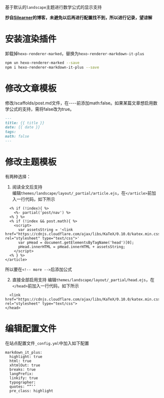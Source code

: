 基于默认的`landscape`主题进行数学公式的显示支持

**抄自[Silearner](https://blog.chaos.run/)的博客，未避免以后再进行配置找不到，所以进行记录，望谅解**

# 安装渲染插件
  卸载掉`hexo-renderer-marked`，替换为`hexo-renderer-markdown-it-plus`
  ```bash
  npm un hexo-renderer-marked --save
  npm i hexo-renderer-markdown-it-plus --save
  ```
<!-- more -->
# 修改文章模板
  修改/scaffolds/post.md文件，在----前添加math:false。如果某篇文章想启用数学公式的支持，需将false改为true。
  ```markdown
  ---
  title: {{ title }}
  date: {{ date }}
  tags:
  math: false
  ---
  ```

# 修改主题模板
  有两种选择：
  1. 阅读全文后支持  
  编辑`themes/landscape/layout/_partial/article.ejs`，在`</article>`前加入一行代码，如下所示
  ```
    <% if (!index){ %>
      <%- partial('post/nav') %>
    <% } %>
    <% if (!index && post.math){ %>
      <script>
        var assetsString = '<link href="https://cdnjs.cloudflare.com/ajax/libs/KaTeX/0.10.0/katex.min.css" rel="stylesheet" type="text/css">'
        var pHead = document.getElementsByTagName('head')[0];
        pHead.innerHTML = pHead.innerHTML + assetsString;
      </script>
    <% } %>
  </article>
  ```
  所以要在`<!-- more -->`后添加公式

  2. 直接全部启用支持
  编辑`themes/landscape/layout/_partial/head.ejs`，在`</head>`前加入一行代码，如下所示
  ```
    <link href="https://cdnjs.cloudflare.com/ajax/libs/KaTeX/0.10.0/katex.min.css" rel="stylesheet" type="text/css">
  </head>
  ```

# 编辑配置文件
  在站点配置文件`_config.yml`中加入如下配置
  ```
  markdown_it_plus:
    highlight: true
    html: true
    xhtmlOut: true
    breaks: true
    langPrefix:
    linkify: true
    typographer:
    quotes: “”‘’
    pre_class: highlight
  ```